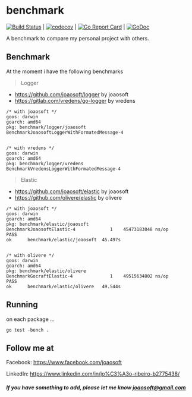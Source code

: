 # benchmark
[![Build Status](https://travis-ci.org/joaosoft/benchmark.svg?branch=master)](https://travis-ci.org/joaosoft/benchmark) | [![codecov](https://codecov.io/gh/joaosoft/benchmark/branch/master/graph/badge.svg)](https://codecov.io/gh/joaosoft/benchmark) | [![Go Report Card](https://goreportcard.com/badge/github.com/joaosoft/benchmark)](https://goreportcard.com/report/github.com/joaosoft/benchmark) | [![GoDoc](https://godoc.org/github.com/joaosoft/benchmark?status.svg)](https://godoc.org/github.com/joaosoft/benchmark/app)

A benchmark to compare my personal project with others.

## Benchmark
At the moment i have the following benchmarks
> Logger
* https://github.com/joaosoft/logger by joaosoft
* https://gitlab.com/vredens/go-logger by vredens

```   
/* with joaosoft */
goos: darwin
goarch: amd64
pkg: benchmark/logger/joaosoft
BenchmarkJoaosoftLoggerWithFormatedMessage-4


/* with vredens */
goos: darwin
goarch: amd64
pkg: benchmark/logger/vredens
BenchmarkVredensLoggerWithFormatedMessage-4
```

> Elastic
* https://github.com/joaosoft/elastic by joaosoft
* https://github.com/olivere/elastic by olivere

```   
/* with joaosoft */
goos: darwin
goarch: amd64
pkg: benchmark/elastic/joaosoft
BenchmarkJoaosoftElastic-4   	       1	45473183048 ns/op
PASS
ok  	benchmark/elastic/joaosoft	45.497s


/* with olivere */
goos: darwin
goarch: amd64
pkg: benchmark/elastic/olivere
BenchmarkGocraftElastic-4   	       1	49515634802 ns/op
PASS
ok  	benchmark/elastic/olivere	49.544s
```

## Running
on each package ...
```
go test -bench .

```

## Follow me at
Facebook: https://www.facebook.com/joaosoft

LinkedIn: https://www.linkedin.com/in/jo%C3%A3o-ribeiro-b2775438/

##### If you have something to add, please let me know joaosoft@gmail.com
